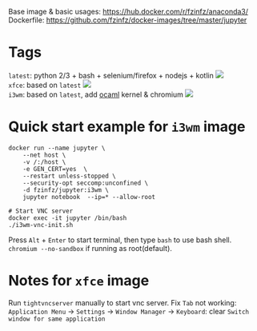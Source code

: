 Base image & basic usages: https://hub.docker.com/r/fzinfz/anaconda3/  
Dockerfile: https://github.com/fzinfz/docker-images/tree/master/jupyter  

# Tags

`latest`: python 2/3 + bash + selenium/firefox + nodejs + kotlin [![](https://images.microbadger.com/badges/image/fzinfz/jupyter.svg)](https://microbadger.com/images/fzinfz/jupyter "Get your own image badge on microbadger.com")   
`xfce`:	based on `latest`  [![](https://images.microbadger.com/badges/image/fzinfz/jupyter:xfce.svg)](https://microbadger.com/images/fzinfz/jupyter:xfce "Get your own image badge on microbadger.com")  
`i3wm`:	based on `latest`, add 
[ocaml](https://github.com/akabe/ocaml-jupyter) kernel & 
chromium [![](https://images.microbadger.com/badges/image/fzinfz/jupyter:i3wm.svg)](https://microbadger.com/images/fzinfz/jupyter:i3wm "Get your own image badge on microbadger.com")

# Quick start example for `i3wm` image
```
docker run --name jupyter \
    --net host \
    -v /:/host \
    -e GEN_CERT=yes  \
    --restart unless-stopped \
    --security-opt seccomp:unconfined \
    -d fzinfz/jupyter:i3wm \
    jupyter notebook  --ip=* --allow-root

# Start VNC server
docker exec -it jupyter /bin/bash
./i3wm-vnc-init.sh
```

Press `Alt` + `Enter` to start terminal, then type `bash` to use bash shell.
`chromium --no-sandbox` if running as root(default).

# Notes for `xfce` image
Run `tightvncserver` manually to start vnc server.
Fix `Tab` not working: `Application Menu` -> `Settings` -> `Window Manager` -> `Keyboard`: clear `Switch window for same application`
